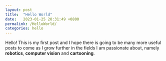 ```yaml
---
layout: post
title:  "Hello World"
date:   2023-01-25 20:31:49 +0800
permalink: /HelloWorld/
categories: hello
---
```


Hello! This is my first post and I hope there is going to be many more useful posts to come as I grow further in the fields I am passionate about, namely **robotics**, **computer vision** and **cartooning**.
